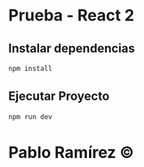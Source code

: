 # Prueba - React 2

## Instalar dependencias

```bash
npm install
```

## Ejecutar Proyecto

```bash
npm run dev
```
# Pablo Ramírez ©